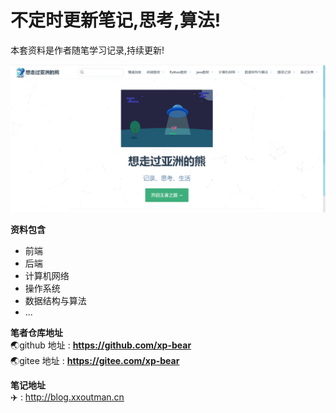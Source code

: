# 不定时更新笔记,思考,算法!

本套资料是作者随笔学习记录,持续更新!

![image-20220502095256789](assets/image-20220502095256789.png)

**资料包含**

- 前端
- 后端
- 计算机网络
- 操作系统
- 数据结构与算法
- ...

**笔者仓库地址** <br/>
:earth_asia:github 地址 : **https://github.com/xp-bear** <br/>
:earth_asia:gitee 地址 : **https://gitee.com/xp-bear**

**笔记地址**<br/>:airplane: :   http://blog.xxoutman.cn

